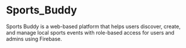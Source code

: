 # Sports_Buddy
Sports Buddy is a web-based platform that helps users discover, create, and manage local sports events with role-based access for users and admins using Firebase.
